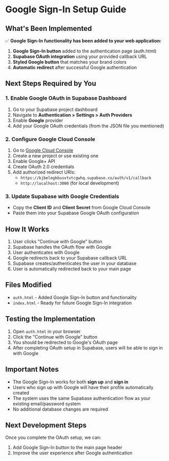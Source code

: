 # Google Sign-In Setup Guide

## What's Been Implemented

✅ **Google Sign-In functionality has been added to your web application:**

1. **Google Sign-In button** added to the authentication page (auth.html)
2. **Supabase OAuth integration** using your provided callback URL
3. **Styled Google button** that matches your brand colors
4. **Automatic redirect** after successful Google authentication

## Next Steps Required by You

### 1. Enable Google OAuth in Supabase Dashboard
1. Go to your Supabase project dashboard
2. Navigate to **Authentication > Settings > Auth Providers**
3. Enable **Google** provider
4. Add your Google OAuth credentials (from the JSON file you mentioned)

### 2. Configure Google Cloud Console
1. Go to [Google Cloud Console](https://console.cloud.google.com)
2. Create a new project or use existing one
3. Enable Google+ API
4. Create OAuth 2.0 credentials
5. Add authorized redirect URIs:
   - `https://kjbelegkbusvtvtcgwhq.supabase.co/auth/v1/callback`
   - `http://localhost:3000` (for local development)

### 3. Update Supabase with Google Credentials
- Copy the **Client ID** and **Client Secret** from Google Cloud Console
- Paste them into your Supabase Google OAuth configuration

## How It Works

1. User clicks "Continue with Google" button
2. Supabase handles the OAuth flow with Google
3. User authenticates with Google
4. Google redirects back to your Supabase callback URL
5. Supabase creates/authenticates the user in your database
6. User is automatically redirected back to your main page

## Files Modified

- `auth.html` - Added Google Sign-In button and functionality
- `index.html` - Ready for future Google Sign-In integration

## Testing the Implementation

1. Open `auth.html` in your browser
2. Click the "Continue with Google" button
3. You should be redirected to Google's OAuth page
4. After completing OAuth setup in Supabase, users will be able to sign in with Google

## Important Notes

- The Google Sign-In works for both **sign up** and **sign in**
- Users who sign up with Google will have their profile automatically created
- The system uses the same Supabase authentication flow as your existing email/password system
- No additional database changes are required

## Next Development Steps

Once you complete the OAuth setup, we can:
1. Add Google Sign-In button to the main page header
2. Improve the user experience after Google authentication
